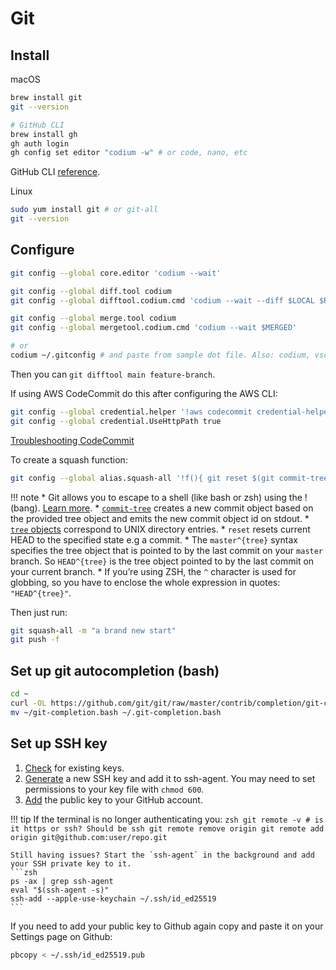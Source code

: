 # Git
## Install

macOS  
```zsh
brew install git
git --version

# GitHub CLI
brew install gh 
gh auth login
gh config set editor "codium -w" # or code, nano, etc
```
GitHub CLI [reference](https://docs.github.com/en/github-cli/github-cli/github-cli-reference).

Linux
```zsh
sudo yum install git # or git-all
git --version
```

## Configure
```zsh
git config --global core.editor 'codium --wait'

git config --global diff.tool codium
git config --global difftool.codium.cmd 'codium --wait --diff $LOCAL $REMOTE'

git config --global merge.tool codium
git config --global mergetool.codium.cmd 'codium --wait $MERGED'

# or
codium ~/.gitconfig # and paste from sample dot file. Also: codium, vscode, nano
```

Then you can ```git difftool main feature-branch```.  

If using AWS CodeCommit do this after configuring the AWS CLI:
```zsh
git config --global credential.helper '!aws codecommit credential-helper $@'
git config --global credential.UseHttpPath true
```
[Troubleshooting CodeCommit](https://docs.aws.amazon.com/codecommit/latest/userguide/troubleshooting-ch.html#troubleshooting-macoshttps)

To create a squash function:
```zsh
git config --global alias.squash-all '!f(){ git reset $(git commit-tree "HEAD^{tree}" "$@");};f'
```
!!! note
    * Git allows you to escape to a shell (like bash or zsh) using the ! (bang). [Learn more](https://www.atlassian.com/blog/git/advanced-git-aliases).
    * [`commit-tree`](https://git-scm.com/docs/git-commit-tree) creates a new commit object based on the provided tree object and emits the new commit object id on stdout.
    * [`tree` objects](https://git-scm.com/book/en/v2/Git-Internals-Git-Objects#Tree-Objects) correspond to UNIX directory entries. 
    * `reset` resets current HEAD to the specified state e.g a commit.
    * The `master^{tree}` syntax specifies the tree object that is pointed to by the last commit on your `master` branch. So `HEAD^{tree}` is the tree object pointed to by the last commit on your current branch.
    * If you’re using ZSH, the `^` character is used for globbing, so you have to enclose the whole expression in quotes: `"HEAD^{tree}"`.

Then just run:
```zsh
git squash-all -m "a brand new start"
git push -f
```

## Set up git autocompletion (bash)

```bash
cd ~
curl -OL https://github.com/git/git/raw/master/contrib/completion/git-completion.bash
mv ~/git-completion.bash ~/.git-completion.bash
```

## Set up SSH key
1. [Check](https://help.github.com/articles/checking-for-existing-ssh-keys/) for existing keys.
2. [Generate](https://help.github.com/articles/generating-a-new-ssh-key-and-adding-it-to-the-ssh-agent/) a new SSH key and add it to ssh-agent. You may need to set permissions to your key file with ```chmod 600```.
3. [Add](https://help.github.com/articles/adding-a-new-ssh-key-to-your-github-account/) the public key to your GitHub account.

!!! tip
    If the terminal is no longer authenticating you:
    ```zsh
    git remote -v # is it https or ssh? Should be ssh
    git remote remove origin
    git remote add origin git@github.com:user/repo.git
    ```

    Still having issues? Start the `ssh-agent` in the background and add your SSH private key to it.  
    ```zsh
    ps -ax | grep ssh-agent
    eval "$(ssh-agent -s)"
    ssh-add --apple-use-keychain ~/.ssh/id_ed25519
    ```

If you need to add your public key to Github again copy and paste it on your Settings page on Github:
```zsh
pbcopy < ~/.ssh/id_ed25519.pub
```

